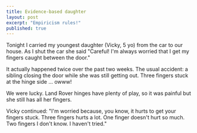 ```yaml
---
title: Evidence-based daughter
layout: post
excerpt: "Empiricism rules!"
published: true
---
```


Tonight I carried my youngest daughter (Vicky, 5 yo) from the car to our
house.  As I shut the car she said "Careful! I'm always worried that I
get my fingers caught between the door."

It actually happened twice over the past two weeks.  The usual accident:
a sibling closing the door while she was still getting out.  Three fingers
stuck at the hinge side ... owww!

We were lucky.  Land Rover hinges have plenty of play, so it was painful
but she still has all her fingers.

Vicky continued: "I'm worried because, you know, it hurts to get your
fingers stuck.  Three fingers hurts a lot.  One finger doesn't hurt so
much.  Two fingers I don't know.  I haven't tried."

